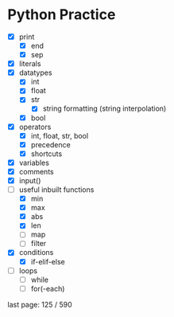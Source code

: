 # Python Practice

- [x] print
  - [x] end
  - [x] sep
- [x] literals
- [x] datatypes
  - [x] int     
  - [x] float
  - [x] str
    - [x] string formatting (string interpolation)
  - [x] bool
- [x] operators
  - [x] int, float, str, bool
  - [x] precedence
  - [x] shortcuts
- [x] variables
- [x] comments
- [x] input()
- [ ] useful inbuilt functions
  - [x] min
  - [x] max
  - [x] abs
  - [x] len
  - [ ] map
  - [ ] filter
- [x] conditions
  - [x] if-elif-else
- [ ] loops
  - [ ] while
  - [ ] for(-each)

last page: 125 / 590